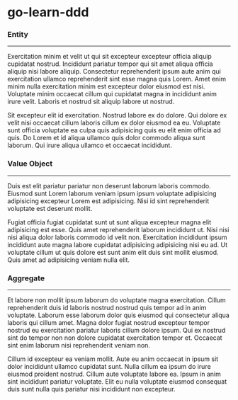 # go-learn-ddd


### Entity
<hr>
Exercitation minim et velit ut qui sit excepteur excepteur officia aliquip cupidatat nostrud. Incididunt pariatur tempor qui sit amet aliqua officia aliquip nisi labore aliquip. Consectetur reprehenderit ipsum aute anim qui exercitation ullamco reprehenderit sint esse magna quis Lorem. Amet enim minim nulla exercitation minim est excepteur dolor eiusmod est nisi. Voluptate minim occaecat cillum qui cupidatat magna in incididunt anim irure velit. Laboris et nostrud sit aliquip labore ut nostrud.

Sit excepteur elit id exercitation. Nostrud labore ex do dolore. Qui dolore ex velit nisi occaecat cillum laboris cillum ex dolor eiusmod ea eu. Voluptate sunt officia voluptate ea culpa quis adipisicing quis eu elit enim officia ad quis. Do Lorem et id aliqua ullamco quis dolor commodo aliqua sunt laborum. Qui irure aliqua ullamco et occaecat incididunt.

### Value Object 
<hr>
Duis est elit pariatur pariatur non deserunt laborum laboris commodo. Eiusmod sunt Lorem laborum veniam ipsum ipsum voluptate adipisicing adipisicing excepteur Lorem est adipisicing. Nisi id sint reprehenderit voluptate est deserunt mollit.

Fugiat officia fugiat cupidatat sunt ut sunt aliqua excepteur magna elit adipisicing est esse. Quis amet reprehenderit laborum incididunt ut. Nisi nisi nisi aliqua dolor laboris commodo id velit non. Exercitation incididunt ipsum incididunt aute magna labore cupidatat adipisicing adipisicing nisi eu ad. Ut voluptate cillum ut quis dolore est sunt anim elit duis sint mollit eiusmod. Quis amet ad adipisicing veniam nulla elit.

### Aggregate
<hr>
Et labore non mollit ipsum laborum do voluptate magna exercitation. Cillum reprehenderit duis id laboris nostrud nostrud quis tempor ad in anim voluptate. Laborum esse laborum dolor quis eiusmod qui consectetur aliqua laboris qui cillum amet. Magna dolor fugiat nostrud excepteur tempor nostrud eu exercitation pariatur laboris cillum dolore ipsum. Qui ex nostrud sint do tempor non non dolore cupidatat exercitation tempor et. Occaecat sint enim laborum nisi reprehenderit veniam non.

Cillum id excepteur ea veniam mollit. Aute eu anim occaecat in ipsum sit dolor incididunt ullamco cupidatat sunt. Nulla cillum ea ipsum do irure eiusmod proident nostrud. Cillum aute voluptate labore ea. Ipsum in anim sint incididunt pariatur voluptate. Elit eu nulla voluptate eiusmod consequat duis sunt nulla quis pariatur nisi incididunt non excepteur.